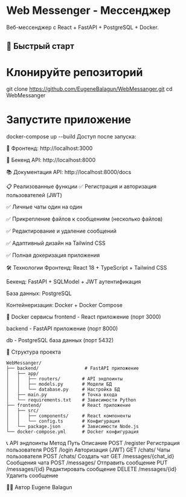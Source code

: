 # Web Messenger - Мессенджер

Веб-мессенджер с React + FastAPI + PostgreSQL + Docker.

## 🚀 Быстрый старт

# Клонируйте репозиторий
git clone https://github.com/EugeneBalagun/WebMessanger.git
cd WebMessanger

# Запустите приложение
docker-compose up --build
Доступ после запуска:

📱 Фронтенд: http://localhost:3000

🔧 Бекенд API: http://localhost:8000

📚 Документация API: http://localhost:8000/docs

📋 Реализованные функции
✅ Регистрация и авторизация пользователей (JWT)

✅ Личные чаты один на один

✅ Прикрепление файлов к сообщениям (несколько файлов)

✅ Редактирование и удаление сообщений

✅ Адаптивный дизайн на Tailwind CSS

✅ Полная докеризация приложения

🛠 Технологии
Фронтенд: React 18 + TypeScript + Tailwind CSS

Бекенд: FastAPI + SQLModel + JWT аутентификация

База данных: PostgreSQL

Контейнеризация: Docker + Docker Compose

🐳 Docker сервисы
frontend - React приложение (порт 3000)

backend - FastAPI приложение (порт 8000)

db - PostgreSQL база данных (порт 5432)

📁 Структура проекта
```
WebMessanger/
├── backend/                 # FastAPI приложение
│   ├── app/
│   │   ├── routers/        # API эндпоинты
│   │   ├── models.py       # Модели БД
│   │   └── database.py     # Настройка БД
│   ├── main.py             # Точка входа
│   └── requirements.txt    # Зависимости Python
├── frontend/               # React приложение
│   ├── src/
│   │   ├── components/     # React компоненты
│   │   └── config.ts       # Конфигурация
│   └── package.json        # Зависимости Node.js
└── docker-compose.yml      # Docker конфигурация
```
📞 API эндпоинты
Метод	Путь	Описание
POST	/register	Регистрация пользователя
POST	/login	Авторизация (JWT)
GET	/chats/	Чаты пользователя
POST	/chats/	Создать чат
GET	/messages/{chat_id}	Сообщения чата
POST	/messages/	Отправить сообщение
PUT	/messages/{id}	Редактировать сообщение
DELETE	/messages/{id}	Удалить сообщение

👨‍💻 Автор
Eugene Balagun
